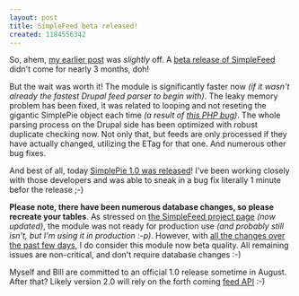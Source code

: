 ```yaml
--- 
layout: post
title: SimpleFeed beta released!
created: 1184556342
---
```

So, ahem, <a href="http://tedserbinski.com/2007/04/19/simplefeed">my earlier post</a> was <em>slightly</em> off. A <a href="http://drupal.org/project/simplefeed">beta release of SimpleFeed</a> didn't come for nearly 3 months, doh! 

But the wait was worth it! The module is significantly faster now <em>(if it wasn't already the fastest Drupal feed parser to begin with)</em>. The leaky memory problem has been fixed, it was related to looping and not reseting the gigantic SimplePie object each time <em>(a result of <a href="http://bugs.php.net/bug.php?id=33595">this PHP bug</a>)</em>. The whole parsing process on the Drupal side has been optimized with robust duplicate checking now. Not only that, but feeds are only processed if they have actually changed, utilizing the ETag for that one. And numerous other bug fixes.

And best of all, today <a href="http://simplepie.org/blog/2007/07/15/simplepie-10-is-here/">SimplePie 1.0 was released</a>! I've been working closely with those developers and was able to sneak in a bug fix literally 1 minute befor the release ;-)

<strong>Please note, there have been numerous database changes, so please recreate your tables</strong>. As stressed on <a href="http://drupal.org/project/simplefeed">the SimpleFeed project page</a> <em>(now updated)</em>, the module was not ready for production use <em>(and probably still isn't, but I'm using it in production :-p)</em>. However, with <a href="http://drupal.org/project/cvs/117881">all the changes over the past few days</a>, I do consider this module now beta quality. All remaining issues are non-critical, and don't require database changes :-)

Myself and Bill are committed to an official 1.0 release sometime in August. After that? Likely version 2.0 will rely on the forth coming <a href="http://drupal.org/project/feedapi">feed API</a> :-)

